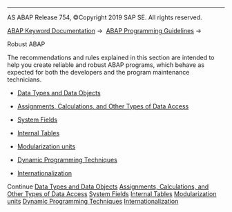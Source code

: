   

* * *

AS ABAP Release 754, ©Copyright 2019 SAP SE. All rights reserved.

[ABAP Keyword Documentation](https://help.sap.com/doc/abapdocu_754_index_htm/7.54/en-US/abenabap.htm) →  [ABAP Programming Guidelines](https://help.sap.com/doc/abapdocu_754_index_htm/7.54/en-US/abenabap_pgl.htm) → 

Robust ABAP

The recommendations and rules explained in this section are intended to help you create reliable and robust ABAP programs, which behave as expected for both the developers and the program maintenance technicians.

-   [Data Types and Data Objects](https://help.sap.com/doc/abapdocu_754_index_htm/7.54/en-US/abendata_type_obj_guidl.htm "Guideline")

-   [Assignments, Calculations, and Other Types of Data Access](https://help.sap.com/doc/abapdocu_754_index_htm/7.54/en-US/abenassignment_access_guidl.htm "Guideline")

-   [System Fields](https://help.sap.com/doc/abapdocu_754_index_htm/7.54/en-US/abensystem_fields_guidl.htm "Guideline")

-   [Internal Tables](https://help.sap.com/doc/abapdocu_754_index_htm/7.54/en-US/abenitab_guidl.htm "Guideline")

-   [Modularization units](https://help.sap.com/doc/abapdocu_754_index_htm/7.54/en-US/abenmodularization_unit_guidl.htm "Guideline")

-   [Dynamic Programming Techniques](https://help.sap.com/doc/abapdocu_754_index_htm/7.54/en-US/abendynamic_prog_technique_guidl.htm "Guideline")

-   [Internationalization](https://help.sap.com/doc/abapdocu_754_index_htm/7.54/en-US/abeninternationalization_guidl.htm "Guideline")

Continue
[Data Types and Data Objects](https://help.sap.com/doc/abapdocu_754_index_htm/7.54/en-US/abendata_type_obj_guidl.htm)
[Assignments, Calculations, and Other Types of Data Access](https://help.sap.com/doc/abapdocu_754_index_htm/7.54/en-US/abenassignment_access_guidl.htm)
[System Fields](https://help.sap.com/doc/abapdocu_754_index_htm/7.54/en-US/abensystem_fields_guidl.htm)
[Internal Tables](https://help.sap.com/doc/abapdocu_754_index_htm/7.54/en-US/abenitab_guidl.htm)
[Modularization units](https://help.sap.com/doc/abapdocu_754_index_htm/7.54/en-US/abenmodularization_unit_guidl.htm)
[Dynamic Programming Techniques](https://help.sap.com/doc/abapdocu_754_index_htm/7.54/en-US/abendynamic_prog_technique_guidl.htm)
[Internationalization](https://help.sap.com/doc/abapdocu_754_index_htm/7.54/en-US/abeninternationalization_guidl.htm)